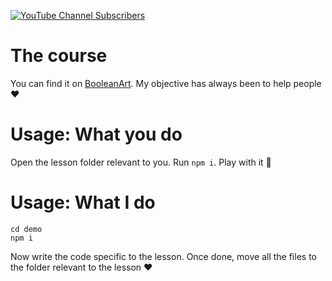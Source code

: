 [![YouTube Channel Subscribers](https://img.shields.io/youtube/channel/subscribers/UCGD_0i6L48hucTiiyhb5QzQ?style=social)](https://www.youtube.com/channel/UCGD_0i6L48hucTiiyhb5QzQ)

# The course
You can find it on [BooleanArt](https://www.booleanart.com/courses). My objective has always been to help people ❤️

# Usage: What you do
Open the lesson folder relevant to you. Run `npm i`. Play with it 🌹

# Usage: What I do
```
cd demo
npm i 
```

Now write the code specific to the lesson. Once done, move all the files to the folder relevant to the lesson ❤️
